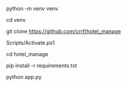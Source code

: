 python -m venv venv


cd venv 


git clone https://github.com/crrf/hotel_manage

Scripts/Activate.ps1


cd hotel_manage


pip install -r requirements.txt


python app.py
